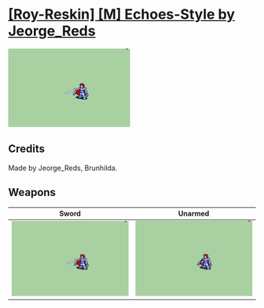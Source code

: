 # [\[Roy-Reskin\] \[M\] Echoes-Style by Jeorge_Reds](./)
 

<img src="./1.%20Sword/Sword_000.png" alt="[Roy-Reskin] [M] Echoes-Style by Jeorge_Reds standing" />

## Credits

Made by Jeorge_Reds, Brunhilda.

## Weapons
 

|Sword |Unarmed |
|  :---: | :---: |
| <img alt="Sword animation" src="./1.%20Sword/Sword.gif" /> | <img alt="Unarmed animation" src="./8.%20Unarmed/Unarmed.gif" /> |
